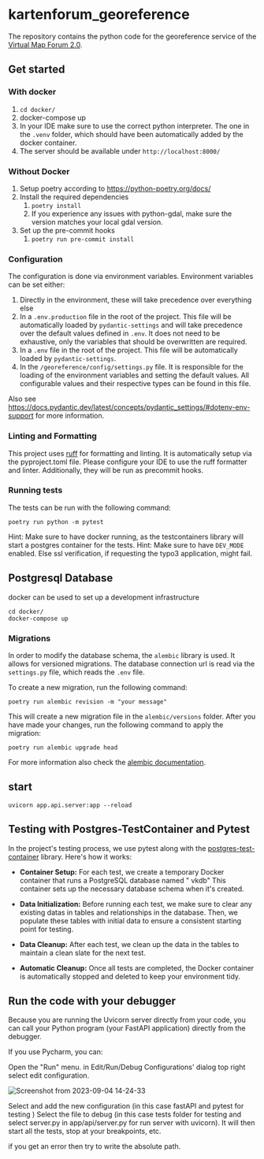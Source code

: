 # kartenforum_georeference

The repository contains the python code for the georeference service of
the [Virtual Map Forum 2.0](https://kartenforum.slub-dresden.de/).

## Get started

### With docker

1. `cd docker/`
2. docker-compose up
3. In your IDE make sure to use the correct python interpreter. The one in the `.venv` folder, which should have
   been automatically added by the docker container.
4. The server should be available under `http://localhost:8000/`

### Without Docker

1. Setup poetry according to https://python-poetry.org/docs/
2. Install the required dependencies
    1. `poetry install`
    2. If you experience any issues with python-gdal, make sure the version matches your local gdal version.
3. Set up the pre-commit hooks
    1. `poetry run pre-commit install`

### Configuration

The configuration is done via environment variables.
Environment variables can be set either:

1) Directly in the environment, these will take precedence over everything else
2) In a `.env.production` file in the root of the project. This file will be automatically loaded by `pydantic-settings`
   and will take precedence over the default values defined in `.env`. It does not need to be exhaustive, only the
   variables that should be overwritten are required.
3) In a `.env` file in the root of the project. This file will be automatically loaded by `pydantic-settings`.
4) In the `/georeference/config/settings.py` file. It is responsible for the loading of the environment variables and
   setting the default values. All configurable values and their respective types can be found in this file.

Also see https://docs.pydantic.dev/latest/concepts/pydantic_settings/#dotenv-env-support for more information.

### Linting and Formatting

This project uses [ruff](https://docs.astral.sh/ruff/) for formatting and linting.
It is automatically setup via the pyproject.toml file.
Please configure your IDE to use the ruff formatter and linter.
Additionally, they will be run as precommit hooks.

### Running tests

The tests can be run with the following command:

```
poetry run python -m pytest
```

Hint: Make sure to have docker running, as the testcontainers library will start a postgres container for the tests.
Hint: Make sure to have `DEV_MODE` enabled. Else ssl verification, if requesting the typo3 application, might fail.

## Postgresql Database

docker can be used to set up a development infrastructure

```
cd docker/
docker-compose up
```

### Migrations

In order to modify the database schema, the `alembic` library is used.
It allows for versioned migrations.
The database connection url is read via the `settings.py` file, which reads the `.env` file.

To create a new migration, run the following command:

```
poetry run alembic revision -m "your message"
```

This will create a new migration file in the `alembic/versions` folder.
After you have made your changes, run the following command to apply the migration:

```
poetry run alembic upgrade head
```

For more information also check the [alembic documentation](https://alembic.sqlalchemy.org/en/latest/index.html).

## start

```
uvicorn app.api.server:app --reload
```

## Testing with Postgres-TestContainer and Pytest

In the project's testing process, we use pytest along with
the [postgres-test-container](https://github.com/testcontainers/testcontainers-python) library. Here's how it works:

- **Container Setup:** For each test, we create a temporary Docker container that runs a PostgreSQL database named "
  vkdb" This container sets up the necessary database schema when it's created.

- **Data Initialization:** Before running each test, we make sure to clear any existing datas in tables and
  relationships in the
  database. Then, we populate these tables with initial data to ensure a consistent starting point for testing.

- **Data Cleanup:** After each test, we clean up the data in the tables to maintain a clean slate for the next test.

- **Automatic Cleanup:** Once all tests are completed, the Docker container is automatically stopped and deleted to keep
  your
  environment tidy.

## Run the code with your debugger

Because you are running the Uvicorn server directly from your code, you can call your Python program (your FastAPI
application) directly from the debugger.

If you use Pycharm, you can:

Open the "Run" menu.
in Edit/Run/Debug Configurations' dialog top right select edit configuration.

![Screenshot from 2023-09-04 14-24-33](https://github.com/pikobytes/slub_kartenforum_georeference_fastapi/assets/129738734/43b7464d-ca4f-48f9-8c60-46bbb21c7f31)

Select and add the new configuration (in this case fastAPI and pytest for testing )
Select the file to debug (in this case tests folder for testing and select server.py in app/api/server.py for run server
with uvicorn).
It will then start all the tests, stop at your breakpoints, etc.

if you get an error then try to write the absolute path.

